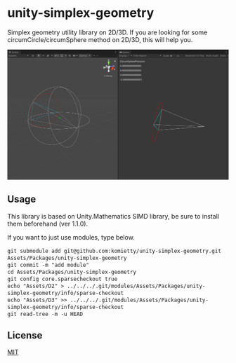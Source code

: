 # unity-simplex-geometry

Simplex geometry utility library on 2D/3D. If you are looking for some circumCircle/circumSphere method on 2D/3D, this will help you.

![img](Assets/Demo/Demo.PNG)

## Usage

This library is based on Unity.Mathematics SIMD library, be sure to install them beforehand (ver 1.1.0).

If you want to just use modules, type below.
```
git submodule add git@github.com:komietty/unity-simplex-geometry.git Assets/Packages/unity-simplex-geometry
git commit -m "add module"
cd Assets/Packages/unity-simplex-geometry
git config core.sparsecheckout true
echo "Assets/D2" > ../../../.git/modules/Assets/Packages/unity-simplex-geometry/info/sparse-checkout
echo "Assets/D3" >> ../../../.git/modules/Assets/Packages/unity-simplex-geometry/info/sparse-checkout
git read-tree -m -u HEAD
```

## License
[MIT](LICENSE)
